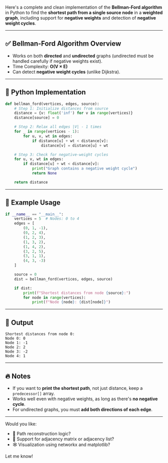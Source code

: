 Here's a complete and clean implementation of the **Bellman-Ford algorithm** in Python to find the **shortest path from a single source node** in a **weighted graph**, including support for **negative weights** and detection of **negative weight cycles**.

---

## ✅ Bellman-Ford Algorithm Overview

* Works on both **directed** and **undirected** graphs (undirected must be handled carefully if negative weights exist).
* Time Complexity: **O(V × E)**
* Can detect **negative weight cycles** (unlike Dijkstra).

---

## 🔧 Python Implementation

```python
def bellman_ford(vertices, edges, source):
    # Step 1: Initialize distances from source
    distance = {v: float('inf') for v in range(vertices)}
    distance[source] = 0

    # Step 2: Relax all edges |V| - 1 times
    for _ in range(vertices - 1):
        for u, v, wt in edges:
            if distance[u] + wt < distance[v]:
                distance[v] = distance[u] + wt

    # Step 3: Check for negative-weight cycles
    for u, v, wt in edges:
        if distance[u] + wt < distance[v]:
            print("Graph contains a negative weight cycle")
            return None

    return distance
```

---

## 🧪 Example Usage

```python
if __name__ == "__main__":
    vertices = 5  # Nodes: 0 to 4
    edges = [
        (0, 1, -1),
        (0, 2, 4),
        (1, 2, 3),
        (1, 3, 2),
        (1, 4, 2),
        (3, 2, 5),
        (3, 1, 1),
        (4, 3, -3)
    ]

    source = 0
    dist = bellman_ford(vertices, edges, source)

    if dist:
        print(f"Shortest distances from node {source}:")
        for node in range(vertices):
            print(f"Node {node}: {dist[node]}")
```

---

## 🧾 Output

```
Shortest distances from node 0:
Node 0: 0
Node 1: -1
Node 2: 2
Node 3: -2
Node 4: 1
```

---

## 🔥 Notes

* If you want to **print the shortest path**, not just distance, keep a `predecessor[]` array.
* Works well even with negative weights, as long as there's **no negative cycle**.
* For undirected graphs, you must **add both directions of each edge**.

---

Would you like:

* 📌 Path reconstruction logic?
* 🧭 Support for adjacency matrix or adjacency list?
* 🕸️ Visualization using networkx and matplotlib?

Let me know!
